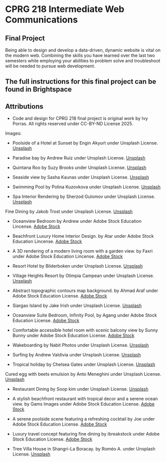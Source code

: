 # CPRG 218 Intermediate Web Communications

## Final Project

Being able to design and develop a data-driven, dynamic website is vital on the modern web. Combining the skills you have learned over the last two semesters while employing your abilities to problem solve and troubleshoot will be needed to pursue web development.

## The full instructions for this final project can be found in Brightspace

## Attributions

- Code and design for CPRG 218 final project is original work by Ivy Porras. All rights reserved under CC-BY-ND License 2025.

Images:

- Poolside of a Hotel at Sunset by Engin Akyurt under Unsplash License. [Unsplash](https://unsplash.com/photos/a-row-of-lawn-chairs-sitting-next-to-a-swimming-pool-pV7pMAaguws)

- Paradise bay by Andrew Ruiz under Unsplash License. [Unsplash](https://unsplash.com/photos/aerial-photo-people-in-beach-at-daytime-fmz-B9At9iQ)

- Quintana Roo by Suzy Brooks under Unsplash License. [Unsplash](https://unsplash.com/photos/gray-gazebu-beside-swimming-pool-nYGy9pB5MP4)

- Seaside view by Sasha Kaunas under Unsplash License. [Unsplash](https://unsplash.com/photos/brown-wooden-beach-lounge-chairs-on-brown-wooden-dock-during-daytime--4BULVnHGg8)

- Swimming Pool by Polina Kuzovkova under Unsplash License. [Unsplash](https://unsplash.com/photos/a-pool-with-a-lounge-chair-and-a-sign-above-it-a3ly0RqbZdw)

- Spa Interior Rendering by Sherzod Gulomov under Unsplash License. [Unsplash](https://unsplash.com/photos/a-couple-of-chairs-sitting-next-to-each-other-in-a-room-npE_I2GzpHY)

Fine Dining by Jakob Trost under Unsplash License. [Unsplash](https://unsplash.com/photos/a-plate-of-food-and-a-glass-of-wine-on-a-table-PaH26HmuPK4)

- Oceanview Bedroom by Andrew under Adobe Stock Education Lincense. [Adobe Stock](https://stock.adobe.com/ca/images/oceanview-bedroom-a-luxurious-bedroom-with-a-large-bed-and-sliding-glass-doors-leading-to-a-balcony-overlooking-the-ocean-the-room-is-bright-airy-and-decorated-in-a-modern-style/1303132963?prev_url=detail)

- Beachfront Luxury Home Interior Design. by Atar under Adobe Stock Education Lincense. [Adobe Stock](https://stock.adobe.com/ca/images/modern-coastal-living-room-beachfront-luxury-home-interior-design/1151016771?prev_url=detail)

- A 3D rendering of a modern living room with a garden view. by Faxri under Adobe Stock Education Lincense. [Adobe Stock](https://stock.adobe.com/ca/images/a-3d-rendering-of-a-modern-living-room-with-a-garden-view-there-are-big-windows-that-look-out-over-the-surrounding-landscape-and-garden/991789976?prev_url=detail)

- Resort Hotel by Bilderboken under Unsplash License. [Unsplash](https://unsplash.com/photos/person-in-swimming-pool-during-daytime-rlwE8f8anOc)

- Village Heights Resort by Olimpia Campean under Unsplash License. [Unsplash](https://unsplash.com/photos/a-kitchen-with-two-stools-under-a-tree-6j9_TF_oZB4)

- Abstract topographic contours map background. by Ahmad Araf under Adobe Stock Education License. [Adobe Stock](https://stock.adobe.com/ca/images/abstract-topographic-contours-map-background-topography-lines-and-circles-background-topographic-map-patterns-topographic-map-and-place-for-texture-vector-illustration/557193143?prev_url=detail)

- Siargao Island by Jake Irish under Unsplash License. [Unsplash](https://unsplash.com/photos/gray-concrete-structure-with-green-trees-61OONDO7nrU)

- Oceanview Suite Bedroom, Infinity Pool, by Agang under Adobe Stock Education License. [Adobe Stock](https://stock.adobe.com/ca/images/oceanview-suite-bedroom-infinity-pool-tropical-bay/1257604212?prev_url=detail)

- Comfortable accessible hotel room with scenic balcony view by Sunny Bunny under Adobe Stock Education License. [Adobe Stock](https://stock.adobe.com/ca/images/comfortable-accessible-hotel-room-with-scenic-balcony-view-and-amenities-for-travelers/1057606574?prev_url=detail)

- Wakeboarding by Nabit Photos under Unsplash License. [Unsplash](https://unsplash.com/photos/people-riding-on-black-car-on-snow-covered-field-during-daytime-pEx10yBaiJM)

- Surfing by Andrew Valdivia under Unsplash License. [Unsplash](https://unsplash.com/photos/a-group-of-surfers-stand-on-the-beach-DP0dMo28A7c)

- Tropical holiday by Chelsea Gates under Unsplash License. [Unsplash](https://unsplash.com/photos/woman-on-body-of-water-during-daytime-0653_wY0nRc)

Cured egg with beets emulsion by Anto Meneghini under Unsplash License. [Unsplash](https://unsplash.com/photos/a-small-white-bowl-filled-with-food-on-top-of-a-wooden-tray-HDa6FZBsOEg)

- Restaurant Dining by Soop kim under Unsplash License. [Unsplash](https://unsplash.com/photos/a-table-with-a-vase-of-flowers-on-top-of-it--Y4QnX8LnOo)

- A stylish beachfront restaurant with tropical decor and a serene ocean view. by Gams Images under Adobe Stock Education License. [Adobe Stock](https://stock.adobe.com/ca/images/a-stylish-beachfront-restaurant-with-tropical-decor-and-a-serene-ocean-view/1153890907?prev_url=detail)

- A serene poolside scene featuring a refreshing cocktail by Joe under Adobe Stock Education License. [Adobe Stock](https://stock.adobe.com/ca/images/a-serene-poolside-scene-featuring-a-refreshing-cocktail-and-fruit-on-a-table-surrounded-by-lush-greenery-and-lounge-chairs/1103732513?prev_url=detail)

- Luxury travel concept featuring fine dining by ibreakstock under Adobe Stock Education License. [Adobe Stock](https://stock.adobe.com/ca/images/luxury-travel-concept-featuring-fine-dining-in-an-exclusive-fancy-restaurant-with-exquisite-cuisine-and-great-service/637166455?prev_url=detail)

- Tree Villa House in Shangri-La Boracay. by Roméo A. under Unsplash License. [Unsplash](https://unsplash.com/photos/a-view-of-the-ocean-through-a-window-HQhyRYJS6b4)
